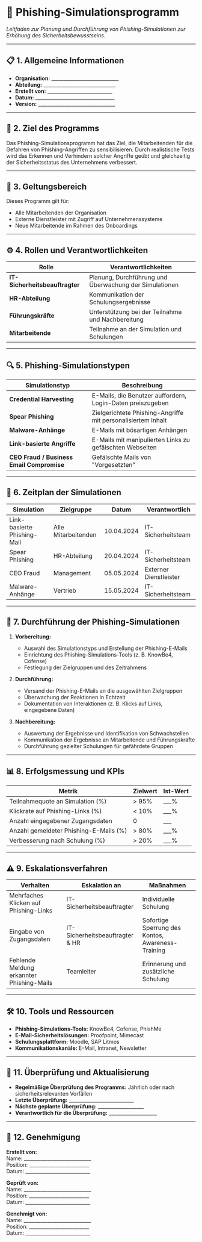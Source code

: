 # 🎯 **Phishing-Simulationsprogramm**  

*Leitfaden zur Planung und Durchführung von Phishing-Simulationen zur Erhöhung des Sicherheitsbewusstseins.*  

---

## 📋 **1. Allgemeine Informationen**  

- **Organisation:** ____________________________  
- **Abteilung:** ______________________________  
- **Erstellt von:** ___________________________  
- **Datum:** _________________________________  
- **Version:** ________________________________  

---

## 🎯 **2. Ziel des Programms**  

Das Phishing-Simulationsprogramm hat das Ziel, die Mitarbeitenden für die Gefahren von Phishing-Angriffen zu sensibilisieren. Durch realistische Tests wird das Erkennen und Verhindern solcher Angriffe geübt und gleichzeitig der Sicherheitsstatus des Unternehmens verbessert.

---

## 📑 **3. Geltungsbereich**  

Dieses Programm gilt für:  
- Alle Mitarbeitenden der Organisation  
- Externe Dienstleister mit Zugriff auf Unternehmenssysteme  
- Neue Mitarbeitende im Rahmen des Onboardings  

---

## ⚙ **4. Rollen und Verantwortlichkeiten**  

| **Rolle**                     | **Verantwortlichkeiten**                                   |  
|-------------------------------|------------------------------------------------------------|  
| **IT-Sicherheitsbeauftragter** | Planung, Durchführung und Überwachung der Simulationen     |  
| **HR-Abteilung**               | Kommunikation der Schulungsergebnisse                      |  
| **Führungskräfte**             | Unterstützung bei der Teilnahme und Nachbereitung          |  
| **Mitarbeitende**              | Teilnahme an der Simulation und Schulungen                 |  

---

## 🔍 **5. Phishing-Simulationstypen**  

| **Simulationstyp**          | **Beschreibung**                                                |  
|-----------------------------|-----------------------------------------------------------------|  
| **Credential Harvesting**    | E-Mails, die Benutzer auffordern, Login-Daten preiszugeben     |  
| **Spear Phishing**           | Zielgerichtete Phishing-Angriffe mit personalisiertem Inhalt  |  
| **Malware-Anhänge**          | E-Mails mit bösartigen Anhängen                               |  
| **Link-basierte Angriffe**   | E-Mails mit manipulierten Links zu gefälschten Webseiten      |  
| **CEO Fraud / Business Email Compromise** | Gefälschte Mails von "Vorgesetzten" |  

---

## 📅 **6. Zeitplan der Simulationen**  

| **Simulation**               | **Zielgruppe**       | **Datum**       | **Verantwortlich**   |  
|------------------------------|----------------------|-----------------|----------------------|  
| Link-basierte Phishing-Mail  | Alle Mitarbeitenden  | 10.04.2024      | IT-Sicherheitsteam   |  
| Spear Phishing               | HR-Abteilung         | 20.04.2024      | IT-Sicherheitsteam   |  
| CEO Fraud                    | Management           | 05.05.2024      | Externer Dienstleister|  
| Malware-Anhänge              | Vertrieb             | 15.05.2024      | IT-Sicherheitsteam   |  

---

## 📑 **7. Durchführung der Phishing-Simulationen**  

1. **Vorbereitung:**  
   - Auswahl des Simulationstyps und Erstellung der Phishing-E-Mails  
   - Einrichtung des Phishing-Simulations-Tools (z. B. KnowBe4, Cofense)  
   - Festlegung der Zielgruppen und des Zeitrahmens  

2. **Durchführung:**  
   - Versand der Phishing-E-Mails an die ausgewählten Zielgruppen  
   - Überwachung der Reaktionen in Echtzeit  
   - Dokumentation von Interaktionen (z. B. Klicks auf Links, eingegebene Daten)  

3. **Nachbereitung:**  
   - Auswertung der Ergebnisse und Identifikation von Schwachstellen  
   - Kommunikation der Ergebnisse an Mitarbeitende und Führungskräfte  
   - Durchführung gezielter Schulungen für gefährdete Gruppen  

---

## 📊 **8. Erfolgsmessung und KPIs**  

| **Metrik**                                   | **Zielwert**   | **Ist-Wert** |  
|---------------------------------------------|---------------|-------------|  
| Teilnahmequote an Simulation (%)            | > 95%         | ___%        |  
| Klickrate auf Phishing-Links (%)            | < 10%         | ___%        |  
| Anzahl eingegebener Zugangsdaten            | 0             | ___         |  
| Anzahl gemeldeter Phishing-E-Mails (%)      | > 80%         | ___%        |  
| Verbesserung nach Schulung (%)              | > 20%         | ___%        |  

---

## ⚠️ **9. Eskalationsverfahren**  

| **Verhalten**                         | **Eskalation an**                    | **Maßnahmen**                                  |  
|---------------------------------------|---------------------------------------|------------------------------------------------|  
| Mehrfaches Klicken auf Phishing-Links | IT-Sicherheitsbeauftragter            | Individuelle Schulung                          |  
| Eingabe von Zugangsdaten              | IT-Sicherheitsbeauftragter & HR       | Sofortige Sperrung des Kontos, Awareness-Training|  
| Fehlende Meldung erkannter Phishing-Mails | Teamleiter                         | Erinnerung und zusätzliche Schulung            |  

---

## 🛠 **10. Tools und Ressourcen**  

- **Phishing-Simulations-Tools:** KnowBe4, Cofense, PhishMe  
- **E-Mail-Sicherheitslösungen:** Proofpoint, Mimecast  
- **Schulungsplattform:** Moodle, SAP Litmos  
- **Kommunikationskanäle:** E-Mail, Intranet, Newsletter  

---

## 📅 **11. Überprüfung und Aktualisierung**  

- **Regelmäßige Überprüfung des Programms:** Jährlich oder nach sicherheitsrelevanten Vorfällen  
- **Letzte Überprüfung:** ___________________________  
- **Nächste geplante Überprüfung:** ___________________  
- **Verantwortlich für die Überprüfung:** ____________________  

---

## 📝 **12. Genehmigung**  

**Erstellt von:**  
Name: ____________________________  
Position: _________________________  
Datum: ___________________________  

**Geprüft von:**  
Name: ____________________________  
Position: _________________________  
Datum: ___________________________  

**Genehmigt von:**  
Name: ____________________________  
Position: _________________________  
Datum: ___________________________  